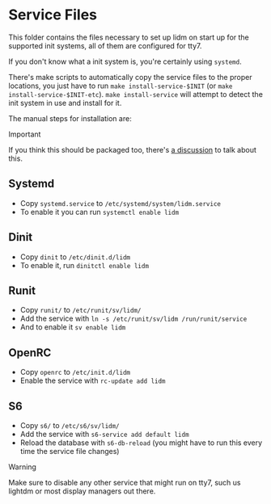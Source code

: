 # Service Files

This folder contains the files necessary to set up lidm on start up for the supported init systems, all of them are configured for tty7.

If you don't know what a init system is, you're certainly using `systemd`.

There's make scripts to automatically copy the service files to the proper locations, you just have to run `make install-service-$INIT` (or `make install-service-$INIT-etc`). `make install-service` will attempt to detect the init system in use and install for it.

The manual steps for installation are:

> [!IMPORTANT]
> If you think this should be packaged too, there's [a discussion](https://github.com/javalsai/lidm/discussions/39) to talk about this.

## Systemd

* Copy `systemd.service` to `/etc/systemd/system/lidm.service`
* To enable it you can run `systemctl enable lidm`

## Dinit

* Copy `dinit` to `/etc/dinit.d/lidm`
* To enable it, run `dinitctl enable lidm`

## Runit

* Copy `runit/` to `/etc/runit/sv/lidm/`
* Add the service with `ln -s /etc/runit/sv/lidm /run/runit/service`
* And to enable it `sv enable lidm`

## OpenRC

* Copy `openrc` to `/etc/init.d/lidm`
* Enable the service with `rc-update add lidm`

## S6

* Copy `s6/` to `/etc/s6/sv/lidm/`
* Add the service with `s6-service add default lidm`
* Reload the database with `s6-db-reload` (you might have to run this every time the service file changes)

> [!WARNING]
> Make sure to disable any other service that might run on tty7, such us lightdm or most display managers out there.
